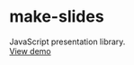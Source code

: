 # make-slides

JavaScript presentation library.\
[View demo](https://arish-shah.github.io/make-slides)
